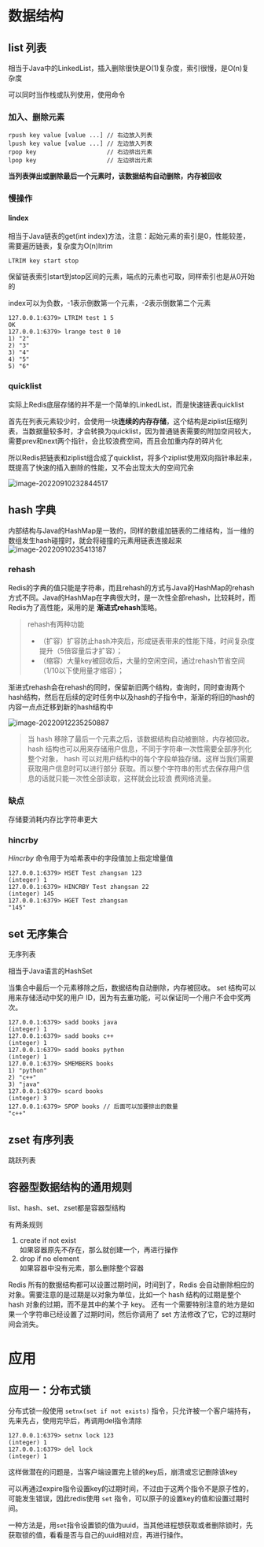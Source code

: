 # 数据结构

## list 列表

相当于Java中的LinkedList，插入删除很快是O(1)复杂度，索引很慢，是O(n)复杂度

可以同时当作栈或队列使用，使用命令

### 加入、删除元素

```
rpush key value [value ...] // 右边放入列表
lpush key value [value ...] // 左边放入列表
rpop key 					// 右边排出元素
lpop key 					// 左边排出元素
```

**当列表弹出或删除最后一个元素时，该数据结构自动删除，内存被回收**

### 慢操作

#### lindex

相当于Java链表的get(int index)方法，注意：起始元素的索引是0，性能较差，需要遍历链表，复杂度为O(n)ltrim

```
LTRIM key start stop
```

保留链表索引start到stop区间的元素，端点的元素也可取，同样索引也是从0开始的

index可以为负数，-1表示倒数第一个元素，-2表示倒数第二个元素

```
127.0.0.1:6379> LTRIM test 1 5
OK
127.0.0.1:6379> lrange test 0 10
1) "2"
2) "3"
3) "4"
4) "5"
5) "6"
```

### quicklist

实际上Redis底层存储的并不是一个简单的LinkedList，而是快速链表quicklist

首先在列表元素较少时，会使用一块**连续的内存存储**，这个结构是ziplist压缩列表，当数据量较多时，才会转换为quicklist，因为普通链表需要的附加空间较大，需要prev和next两个指针，会比较浪费空间，而且会加重内存的碎片化

所以Redis把链表和ziplist组合成了quicklist，将多个ziplist使用双向指针串起来，既提高了快速的插入删除的性能，又不会出现太大的空间冗余

![image-20220910232844517](E:\笔记\Redis的深度历险.assets\image-20220910232844517.png)

## hash 字典

内部结构与Java的HashMap是一致的，同样的数组加链表的二维结构，当一维的数组发生hash碰撞时，就会将碰撞的元素用链表连接起来![image-20220910235413187](E:\笔记\Redis的深度历险.assets\image-20220910235413187.png)

### rehash

Redis的字典的值只能是字符串，而且rehash的方式与Java的HashMap的rehash方式不同。Java的HashMap在字典很大时，是一次性全部rehash，比较耗时，而Redis为了高性能，采用的是 **渐进式rehash**策略。

> rehash有两种功能
>
> - （扩容）扩容防止hash冲突后，形成链表带来的性能下降，时间复杂度提升（5倍容量后才扩容）；
> - （缩容）大量key被回收后，大量的空闲空间，通过rehash节省空间（1/10以下使用量才缩容）；

渐进式rehash会在rehash的同时，保留新旧两个结构，查询时，同时查询两个hash结构，然后在后续的定时任务中以及hash的子指令中，渐渐的将旧的hash的内容一点点迁移到新的hash结构中

![image-20220912235250887](E:\笔记\Redis的深度历险.assets\image-20220912235250887.png)

> 当 hash 移除了最后一个元素之后，该数据结构自动被删除，内存被回收。
> hash 结构也可以用来存储用户信息，不同于字符串一次性需要全部序列化整个对象，
> hash 可以对用户结构中的每个字段单独存储。这样当我们需要获取用户信息时可以进行部分
> 获取。而以整个字符串的形式去保存用户信息的话就只能一次性全部读取，这样就会比较浪
> 费网络流量。

### 缺点

存储要消耗内存比字符串更大

### hincrby

*Hincrby* 命令用于为哈希表中的字段值加上指定增量值

```
127.0.0.1:6379> HSET Test zhangsan 123
(integer) 1
127.0.0.1:6379> HINCRBY Test zhangsan 22
(integer) 145
127.0.0.1:6379> HGET Test zhangsan
"145"
```

## set 无序集合

无序列表

相当于Java语言的HashSet

当集合中最后一个元素移除之后，数据结构自动删除，内存被回收。 set 结构可以用来存储活动中奖的用户 ID，因为有去重功能，可以保证同一个用户不会中奖两次。

```
127.0.0.1:6379> sadd books java
(integer) 1
127.0.0.1:6379> sadd books c++
(integer) 1
127.0.0.1:6379> sadd books python
(integer) 1
127.0.0.1:6379> SMEMBERS books
1) "python"
2) "c++"
3) "java"
127.0.0.1:6379> scard books
(integer) 3
127.0.0.1:6379> SPOP books // 后面可以加要排出的数量
"c++"
```

## zset 有序列表

跳跃列表

## 容器型数据结构的通用规则

list、hash、set、zset都是容器型结构

有两条规则

1. create if not exist  
   如果容器原先不存在，那么就创建一个，再进行操作
2. drop if no element  
   如果容器中没有元素，那么删除整个容器

Redis 所有的数据结构都可以设置过期时间，时间到了，Redis 会自动删除相应的对象。需要注意的是过期是以对象为单位，比如一个 hash 结构的过期是整个 hash 对象的过期，而不是其中的某个子 key。
还有一个需要特别注意的地方是如果一个字符串已经设置了过期时间，然后你调用了 set 方法修改了它，它的过期时间会消失。

# 应用

## 应用一：分布式锁

分布式锁一般使用 `setnx(set if not exists)` 指令，只允许被一个客户端持有，先来先占，使用完毕后，再调用del指令清除

```
127.0.0.1:6379> setnx lock 123
(integer) 1
127.0.0.1:6379> del lock
(integer) 1
```

这样做潜在的问题是，当客户端设置完上锁的key后，崩溃或忘记删除该key

可以再通过expire指令设置key的过期时间，不过由于这两个指令不是原子性的，可能发生错误，因此redis使用 `set` 指令，可以原子的设置key的值和设置过期时间。

一种方法是，用`set`指令设置锁的值为uuid，当其他进程想获取或者删除锁时，先获取锁的值，看看是否与自己的uuid相对应，再进行操作。

## 
